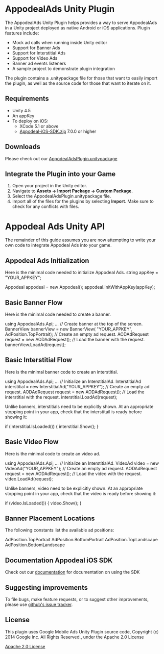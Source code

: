 AppodealAds Unity Plugin
==============================

The AppodealAds Unity Plugin helps provides a way to
serve AppodealAds in a Unity project deployed as native Android or iOS
applications. Plugin features include:

* Mock ad calls when running inside Unity editor
* Support for Banner Ads
* Support for Interstitial Ads
* Support for Video Ads
* Banner ad events listeners
* A sample project to demonstrate plugin integration

The plugin contains a .unitypackage file for those that want to easily import
the plugin, as well as the source code for those that want to iterate on it.

Requirements
------------
* Unity 4.5
* An appKey
* To deploy on iOS:
    * XCode 5.1 or above
    * [Appodeal-iOS-SDK.zip](http://dl.dropbox.com/s/tandgz79v1t971q/Appodeal-iOS-SDK.zip)
    7.0.0 or higher

Downloads
----------
Please check out our [AppodealAdsPlugin.unitypackage](http://dl.dropbox.com/s/zg1no6xfiv42lw8/AppodealAdsPlugin.unitypackage)

Integrate the Plugin into your Game
-----------------------------------

1. Open your project in the Unity editor.
2. Navigate to **Assets -> Import Package -> Custom Package**.
3. Select the AppodealAdsPlugin.unitypackage file.
4. Import all of the files for the plugins by selecting **Import**. Make sure
to check for any conflicts with files.

Appodeal Ads Unity API
===========================

The remainder of this guide assumes you are now attempting to write your own
code to integrate Appodeal Ads into your game.

Appodeal Ads Initialization 
-----------------
Here is the minimal code needed to initialize Appodeal Ads.
string appKey = "YOUR_APPKEY";

Appodeal appodeal = new Appodeal();
appodeal.initWithAppKey(appKey);

Basic Banner Flow
-----------------
Here is the minimal code needed to create a banner.

using AppodealAds.Api;
...
// Create banner at the top of the screen.
BannerView bannerView = new BannerView(
"YOUR_APPKEY", AdPosition.TopPortrait);
// Create an empty ad request.
AODAdRequest request = new AODAdRequest();
// Load the banner with the request.
bannerView.LoadAd(request);

Basic Interstitial Flow
-----------------------
Here is the minimal banner code to create an interstitial.

using AppodealAds.Api;
...
// Initialize an InterstitialAd.
InterstitialAd interstitial = new InterstitialAd("YOUR_APPKEY");
// Create an empty ad request.
AODAdRequest request = new AODAdRequest();
// Load the interstitial with the request.
interstitial.LoadAd(request);

Unlike banners, interstitials need to be explicitly shown. At an appropriate
stopping point in your app, check that the interstitail is ready before
showing it:

if (interstitial.IsLoaded()) {
    interstitial.Show();
}

Basic Video Flow
-----------------------
Here is the minimal code to create an video ad.

using AppodealAds.Api;
...
// Initialize an InterstitialAd.
VideoAd video = new VideoAd("YOUR_APPKEY");
// Create an empty ad request.
AODAdRequest request = new AODAdRequest();
// Load the video with the request.
video.LoadAd(request);

Unlike banners, video need to be explicitly shown. At an appropriate
stopping point in your app, check that the video is ready before
showing it:

if (video.IsLoaded()) {
    video.Show();
}

Banner Placement Locations
--------------------------
The following constants list the available ad positions:

AdPosition.TopPortrait
AdPosition.BottomPortrait
AdPosition.TopLandscape
AdPosition.BottomLandscape

Documentation Appodeal iOS SDK
--------------
Check out our [documentation](https://github.com/appodeal/appodeal-ios-demo/wiki) for documentation on using the SDK

Suggesting improvements
------------------------
To file bugs, make feature requests, or to suggest other improvements, please use [github's issue tracker](https://github.com/appodeal/appodeal-unity-plugin/issues).

License
-------

This plugin uses Google Mobile Ads Unity Plugin source code, Copyright (c) 2014 Google Inc. All Rights Reserved., under the Apache 2.0 License

[Apache 2.0 License](http://www.apache.org/licenses/LICENSE-2.0.html)

